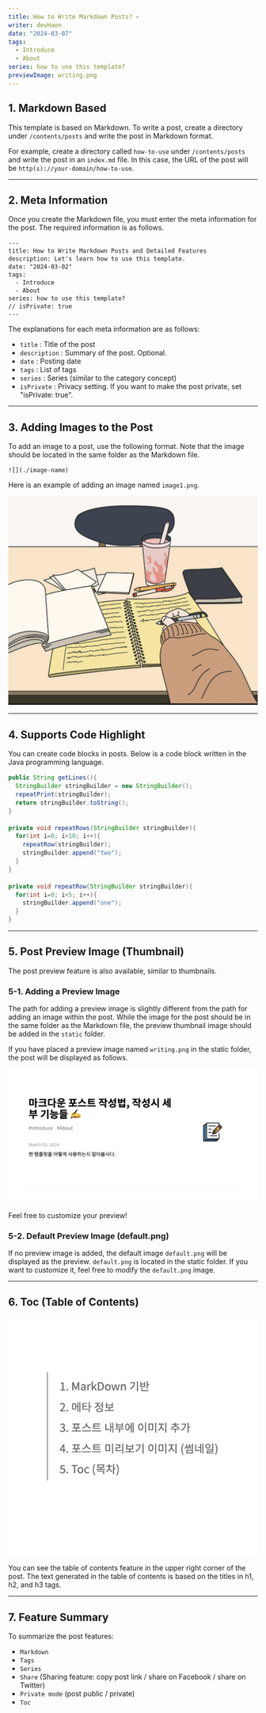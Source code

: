 ```yaml
---
title: How to Write Markdown Posts? ✍️
writer: devHaon
date: "2024-03-07"
tags:
  - Introduce
  - About
series: how to use this template?
previewImage: writing.png
---
```


## 1. Markdown Based

This template is based on Markdown. To write a post, create a directory under `/contents/posts` and write the post in Markdown format.

For example, create a directory called `how-to-use` under `/contents/posts` and write the post in an `index.md` file. In this case, the URL of the post will be `http(s)://your-domain/how-to-use`.

---

## 2. Meta Information

Once you create the Markdown file, you must enter the meta information for the post. The required information is as follows.

```
---
title: How to Write Markdown Posts and Detailed Features
description: Let's learn how to use this template.
date: "2024-03-02"
tags:
  - Introduce
  - About
series: how to use this template?
// isPrivate: true
---
```

The explanations for each meta information are as follows:

- `title` : Title of the post
- `description` : Summary of the post. Optional.
- `date` : Posting date
- `tags` : List of tags
- `series` : Series (similar to the category concept)
- `isPrivate` : Privacy setting. If you want to make the post private, set "isPrivate: true".

---

## 3. Adding Images to the Post

To add an image to a post, use the following format. Note that the image should be located in the same folder as the Markdown file.

```
![](./image-name)
```

Here is an example of adding an image named `image1.png`.

![](./image1.png)

---

## 4. Supports Code Highlight

You can create code blocks in posts. Below is a code block written in the Java programming language.

```java
public String getLines(){
  StringBuilder stringBuilder = new StringBuilder();
  repeatPrint(stringBuilder);
  return stringBuilder.toString();
}

private void repeatRows(StringBuilder stringBuilder){
  for(int i=0; i<10; i++){
    repeatRow(stringBuilder);
    stringBuilder.append("two");
  }
}

private void repeatRow(StringBuilder stringBuilder){
  for(int i=0; i<5; i++){
    stringBuilder.append("one");
  }
}
```

---

## 5. Post Preview Image (Thumbnail)

The post preview feature is also available, similar to thumbnails.

### 5-1. Adding a Preview Image

The path for adding a preview image is slightly different from the path for adding an image within the post. While the image for the post should be in the same folder as the Markdown file, the preview thumbnail image should be added in the `static` folder.

If you have placed a preview image named `writing.png` in the static folder, the post will be displayed as follows.

![](./result.png)

Feel free to customize your preview!

### 5-2. Default Preview Image (default.png)

If no preview image is added, the default image `default.png` will be displayed as the preview. `default.png` is located in the static folder. If you want to customize it, feel free to modify the `default.png` image.

---

## 6. Toc (Table of Contents)

![](./toc.png)

You can see the table of contents feature in the upper right corner of the post. The text generated in the table of contents is based on the titles in h1, h2, and h3 tags.

---

## 7. Feature Summary

To summarize the post features:

- `Markdown`
- `Tags`
- `Series`
- `Share` (Sharing feature: copy post link / share on Facebook / share on Twitter)
- `Private mode` (post public / private)
- `Toc`
